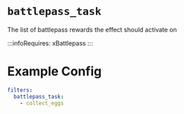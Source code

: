 # `battlepass_task`

The list of battlepass rewards the effect should activate on

:::infoRequires:
xBattlepass
:::
# Example Config
```yaml
filters:
  battlepass_task: 
    - collect_eggs
```
